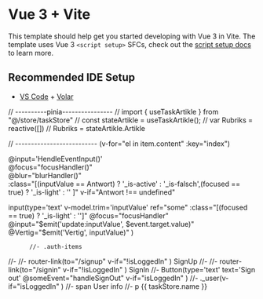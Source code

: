 # Vue 3 + Vite

This template should help get you started developing with Vue 3 in Vite. The template uses Vue 3 `<script setup>` SFCs, check out the [script setup docs](https://v3.vuejs.org/api/sfc-script-setup.html#sfc-script-setup) to learn more.

## Recommended IDE Setup

- [VS Code](https://code.visualstudio.com/) + [Volar](https://marketplace.visualstudio.com/items?itemName=Vue.volar)

// ----------pinia----------------
// import { useTaskArtikle } from "@/store/taskStore"
// const stateArtikle = useTaskArtikle();
// var Rubriks = reactive([])
// Rubriks = stateArtikle.Artikle

// --------------------------
(v-for="el in item.content" :key="index")

@input='HendleEventInput()'  
@focus="focusHandler()"  
@blur="blurHandler()"  
:class="[(inputValue == Antwort) ? '_is-active' : '_is-falsch',(focused == true) ? '_is-light' : '' ]"
v-if="Antwort !== undefined"

input(type='text' v-model.trim='inputValue' ref="some" :class="[(focused == true) ? '_is-light' : '']" @focus="focusHandler" @input="$emit('update:inputValue', $event.target.value)" @Vertig="$emit('Vertig', inputValue)" )

          //- .auth-items

//- //- router-link(to="/signup" v-if="!isLoggedIn" ) SignUp
//- //- router-link(to="/signin" v-if="!isLoggedIn" ) SignIn
//- Button(type='text' text='Sign out' @someEvent="handleSignOut" v-if="isLoggedIn" )
//- .\_user(v-if="isLoggedIn" )
//- span User info
//- p {{ taskStore.name }}
